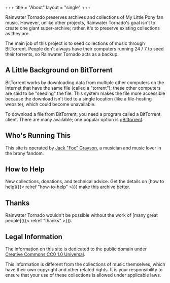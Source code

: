 +++
title = "About"
layout = "single"
+++

Rainwater Tornado preserves archives and collections of My Little Pony fan music. However, unlike other projects, Rainwater Tornado's goal isn't to create one giant super-archive; rather, it's to preserve existing collections as they are.

The main job of this project is to seed collections of music through BitTorrent. People don't always have their computers running 24 / 7 to seed their torrents, so Rainwater Tornado acts as a backup.

## A Little Background on BitTorrent

BitTorrent works by downloading data from multiple other computers on the Internet that have the same file (called a "torrent"); these other computers are said to be "seeding" the file. This system makes the file more accessible because the download isn't tied to a single location (like a file-hosting website), which could become unavailable.

To download a file from BitTorrent, you need a program called a BitTorrent client. There are many available; one popular option is [qBittorrent](https://www.qbittorrent.org/).

## Who's Running This

This site is operated by [Jack "Fox" Grayson](http://jackgraysonfox.tk/), a musician and music lover in the brony fandom.

## How to Help

New collections, donations, and technical advice. Get the details on [how to help]({{< relref "how-to-help" >}}) make this archive better.

## Thanks

Rainwater Tornado wouldn't be possible without the work of [many great people]({{< relref "thanks" >}}).

## Legal Information

The information on this site is dedicated to the public domain under [Creative Commons CC0 1.0 Universal](https://creativecommons.org/publicdomain/zero/1.0/).

This information is different from the collections of music themselves, which have their own copyright and other related rights. It is your responsibility to ensure that your use of these collections is allowed under applicable laws.